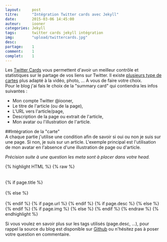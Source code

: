 ```yaml
---
layout: 	post
titre:  	"Intégration Twitter cards avec Jekyll"
date:   	2015-03-06 14:45:00
auteur: 	iooner
categories: Jekyll
tags:		twitter cards jekyll intégration		
img: 		"upload/twittercards.jpg"
desc:		
partage:	1
comment:	1
complet:	1
---
```


Les [Twitter Cards][cards] vous permettent d'avoir un meilleur contrôle et statistiques sur le partage de vos liens sur Twitter. Il existe [plusieurs type de cartes][types] plus adapté à la vidéo, photo, ... A vous de faire votre choix.  
Pour le blog j'ai fais le choix de la "summary card" qui contiendra les infos suivantes :  

* Mon compte Twitter @iooner,
* Le titre de l'article (ou de la page),
* L'URL vers l'article/page,
* Description de la page ou extrait de l'article,
* Mon avatar ou l'illustration de l'article.

##Intégration de la "carte"  
A chaque partie j'utilise une condition afin de savoir si oui ou non je suis sur une page. Si non, je suis sur un article. L'exemple principal est l'utilisation de mon avatar en l'absence d'une illustration de page ou d'article.

*Précision suite à une question les meta sont à placer dans votre head.*

{% highlight HTML %}
{% raw %}
<meta name="twitter:card" content="summary">  
<meta name="twitter:site" content="@iooner">  
<meta name="twitter:creator" content="@iooner">  
{% if page.title %}  
<meta name="twitter:title" content="{{ page.title }}">  
{% else %}  
<meta name="twitter:title" content="{{ site.title }}">  
{% endif %}
{% if page.url %}
<meta name="twitter:url" content="{{ site.url }}{{ page.url }}">
{% endif %}
{% if page.desc %}
<meta name="twitter:description" content="{{ page.desc }}">
{% else %}
<meta name="twitter:description" content="Description générique.">
{% endif %}
{% if page.img %}
<meta name="twitter:image:src" content="{{ site.url }}/img/{{ page.img }}">
{% else %}
<meta name="twitter:image:src" content="{{ site.url }}/img/avatar.png">
{% endif %}
{% endraw %}
{% endhighlight %}  

Si vous voulez en savoir plus sur les tags utilisés (page.desc, ...), pour rappel la source du blog est disponible sur [Github][git] ou n'hésitez pas à poser votre question en commentaire.


[cards]:	https://dev.twitter.com/cards/overview
[types]:	https://dev.twitter.com/cards/types
[git]:		https://github.com/iooner/iooner.me